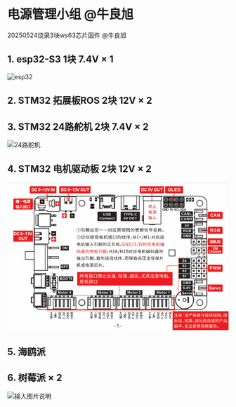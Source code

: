 # 电源管理小组 @牛良旭 
20250524烧录3块ws63芯片固件 @牛良旭 
## 1. esp32-S3 1块 7.4V × 1
![esp32](https://www.yahboom.com/Public/ueditor/php/upload/image/20240513/1715595388751983.png)
## 2. STM32 拓展板ROS 2块 12V × 2
## 3. STM32 24路舵机 2块 7.4V × 2
![24路舵机](https://www.yahboom.com/Public/ueditor/php/upload/image/20240607/1717758433240539.jpg)
## 4. STM32 电机驱动板 2块 12V × 2
![stm322多级驱动电压](../Image/ROS%E6%8E%A7%E5%88%B6%E6%9D%BF%E6%8E%A5%E5%8F%A3%E8%AF%B4%E6%98%8E%EF%BC%88%E5%BF%85%E7%9C%8B%EF%BC%89.png)
## 5. 海鸥派
## 6. 树莓派 × 2
![输入图片说明](https://www.yahboom.com/public/upload/upload-html/1703583167/2023120802.png)